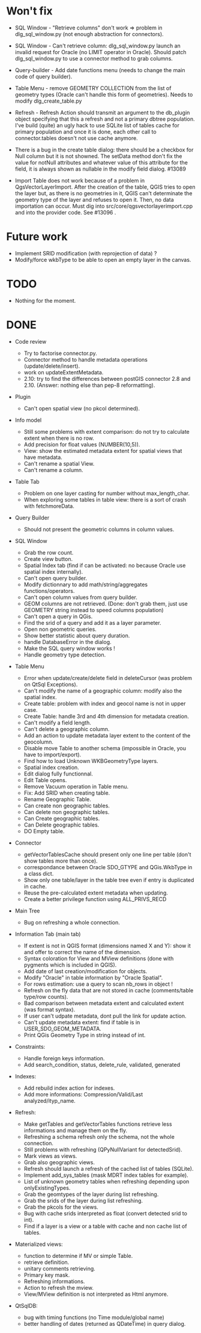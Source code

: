 # Won't fix

* SQL Window - "Retrieve columns" don't work => problem in
  dlg_sql_window.py (not enough abstraction for connectors). 

* SQL Window - Can't retrieve column: dlg_sql_window.py launch an
  invalid request for Oracle (no LIMIT operator in Oracle). Should
  patch dlg_sql_window.py to use a connector method to grab columns.

* Query-builder - Add date functions menu (needs to change the main
  code of query builder).

* Table Menu - remove GEOMETRY COLLECTION from the list of geometry
  types (Oracle can't handle this form of geometries). Needs to modify
  dlg_create_table.py
 
* Refresh - Refresh Action should transmit an argument to the
  db_plugin object specifying that this a refresh and not a primary
  dbtree population. I've build (quite) an ugly hack to use SQLite
  list of tables cache for primary population and once it is done,
  each other call to connector.tables doesn't not use cache anymore.

* There is a bug in the create table dialog: there should be a
  checkbox for Null column but it is not showned. The setData method
  don't fix the value for notNull attributes and whatever value of
  this attribute for the field, it is always shown as nullable in the
  modify field dialog. #13089

* Import Table does not work because of a problem in
  QgsVectorLayerImport. After the creation of the table, QGIS tries to
  open the layer but, as there is no geometries in it, QGIS can't
  determinate the geometry type of the layer and refuses to open
  it. Then, no data importation can occur. Must dig into
  src/core/qgsvectorlayerimport.cpp and into the provider code.
  See #13096 .

# Future work

* Implement SRID modification (with reprojection of data) ?
* Modify/force wkbType to be able to open an empty layer in the canvas.

# TODO

* Nothing for the moment.

# DONE

* Code review
  * Try to factorise connector.py.
  * Connector method to handle metadata operations (update/delete/insert).
  * work on updateExtentMetadata.
  * 2.10: try to find the differences between postGIS connector 2.8 and 2.10. (Answer: nothing else than pep-8 reformatting).

* Plugin
  * Can't open spatial view (no pkcol determined).

* Info model
  * Still some problems with extent comparison: do not try to calculate extent when there is no row.
  * Add precision for float values (NUMBER(10,5)).
  * View: show the estimated metadata extent for spatial views that have metadata.
  * Can't rename a spatial View.
  * Can't rename a column.

* Table Tab
  * Problem on one layer casting for number without max_length_char.
  * When exploring some tables in table view: there is a sort of crash with fetchmoreData.

* Query Builder
  * Should not present the geometric columns in column values.

* SQL Window
  * Grab the row count.
  * Create view button.
  * Spatial Index tab (find if can be activated: no because Oracle use spatial index internally).
  * Can't open query builder.
  * Modify dictionnary to add math/string/aggregates functions/operators.
  * Can't open column values from query builder.
  * GEOM columns are not retrieved. (Done: don't grab them, just use GEOMETRY string instead to speed columns population)
  * Can't open a query in QGis.
  * Find the srid of a query and add it as a layer parameter.
  * Open non geometric queries.
  * Show better statistic about query duration.
  * handle DatabaseError in the dialog.
  * Make the SQL query window works !
  * Handle geometry type detection.

* Table Menu
  * Error when update/create/delete field in deleteCursor (was problem on QtSql Exceptions).
  * Can't modify the name of a geographic column: modify also the spatial index.
  * Create table: problem with index and geocol name is not in upper case.
  * Create Table: handle 3rd and 4th dimension for metadata creation.
  * Can't modify a field length.
  * Can't delete a geographic column.
  * Add an action to update metadata layer extent to the content of the geocolumn.
  * Disable move Table to another schema (impossible in Oracle, you have to import/export).
  * Find how to load Unknown WKBGeometryType layers.
  * Spatial index creation.
  * Edit dialog fully functionnal.
  * Edit Table opens.
  * Remove Vacuum operation in Table menu.
  * Fix: Add SRID when creating table.
  * Rename Geographic Table.
  * Can create non geographic tables.
  * Can delete non geographic tables.
  * Can Create geographic tables.
  * Can Delete geographic tables.
  * DO Empty table.

* Connector
  * getVectorTablesCache should present only one line per table (don't show tables more than once).
  * correspondance between Oracle SDO_GTYPE and QGis.WkbType in a class dict.
  * Show only one table/layer in the table tree even if entry is duplicated in cache. 
  * Reuse the pre-calculated extent metadata when updating.
  * Create a better privilege function using ALL_PRIVS_RECD

* Main Tree
  * Bug on refreshing a whole connection.

* Information Tab (main tab)
  * If extent is not in QGIS format (dimensions named X and Y): show it and offer to correct the name of the dimension.
  * Syntax coloration for View and MView definitions (done with pygments which is included in QGIS).
  * Add date of last creation/modification for objects.
  * Modify "Oracle" in table information by "Oracle Spatial".
  * For rows estimation: use a query to scan nb_rows in object !
  * Refresh on the fly data that are not stored in cache (comments/table type/row counts).
  * Bad comparison between metadata extent and calculated extent (was format syntax).
  * If user can't udpate metadata, dont pull the link for update action.
  * Can't update metadata extent: find if table is in USER_SDO_GEOM_METADATA.
  * Print QGis Geometry Type in string instead of int.

* Constraints: 
  * Handle foreign keys information.
  * Add search_condition, status, delete_rule, validated, generated

* Indexes:
  * Add rebuild index action for indexes.
  * Add more informations: Compression/Valid/Last analyzed/ityp_name.

* Refresh:
  * Make getTables and getVectorTables functions retrieve less informations and manage them on the fly.
  * Refreshing a schema refresh only the schema, not the whole connection.	
  * Still problems with refreshing (QPyNullVariant for detectedSrid).
  * Mark views as views.
  * Grab also geographic views.
  * Refresh should launch a refresh of the cached list of tables (SQLite).
  * Implement add_sys_tables (mask MDRT index tables for example).
  * List of unknown geometry tables when refreshing depending upon onlyExistingTypes.
  * Grab the geomtypes of the layer during list refreshing.
  * Grab the srids of the layer during list refreshing.
  * Grab the pkcols for the views.
  * Bug with cache srids interpreted as float (convert detected srid to int).
  * Find if a layer is a view or a table with cache and non cache list of tables.

* Materialized views:
  * function to determine if MV or simple Table.
  * retrieve definition.
  * unitary comments retrieving.
  * Primary key mask.
  * Refreshing informations.
  * Action to refresh the mview.
  * View/MView definition is not interpreted as Html anymore.

* QtSqlDB: 
  * bug with timing functions (no Time module/global name)
  * better handling of dates (returned as QDateTime) in query dialog.
